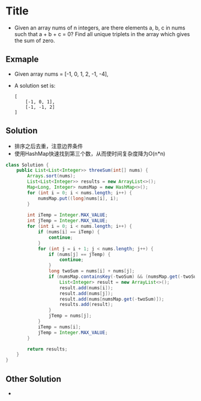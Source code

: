 # Title

- Given an array nums of n integers, are there elements a, b, c in nums such that a + b + c = 0? Find all unique triplets in the array which gives the sum of zero.

## Exmaple

- Given array nums = [-1, 0, 1, 2, -1, -4],

- A solution set is:
    ```
    [
        [-1, 0, 1],
        [-1, -1, 2]
    ]
    ```

## Solution

- 排序之后去重，注意边界条件
- 使用HashMap快速找到第三个数，从而使时间复杂度降为O(n*n)

```java
class Solution {
    public List<List<Integer>> threeSum(int[] nums) {
        Arrays.sort(nums);
        List<List<Integer>> results = new ArrayList<>();
        Map<Long, Integer> numsMap = new HashMap<>();
        for (int i = 0; i < nums.length; i++) {
            numsMap.put((long)nums[i], i);
        }
        
        int iTemp = Integer.MAX_VALUE;
        int jTemp = Integer.MAX_VALUE;
        for (int i = 0; i < nums.length; i++) {
            if (nums[i] == iTemp) {
                continue;
            }
            for (int j = i + 1; j < nums.length; j++) {
                if (nums[j] == jTemp) {
                    continue;
                }
                long twoSum = nums[i] + nums[j];
                if (numsMap.containsKey(-twoSum) && (numsMap.get(-twoSum) > j)) {
                    List<Integer> result = new ArrayList<>();
                    result.add(nums[i]);
                    result.add(nums[j]);
                    result.add(nums[numsMap.get(-twoSum)]);
                    results.add(result);
                }
                jTemp = nums[j];
            }
            iTemp = nums[i];
            jTemp = Integer.MAX_VALUE;
        }

        return results;
    }
}
```

## Other Solution

- 
```java
```